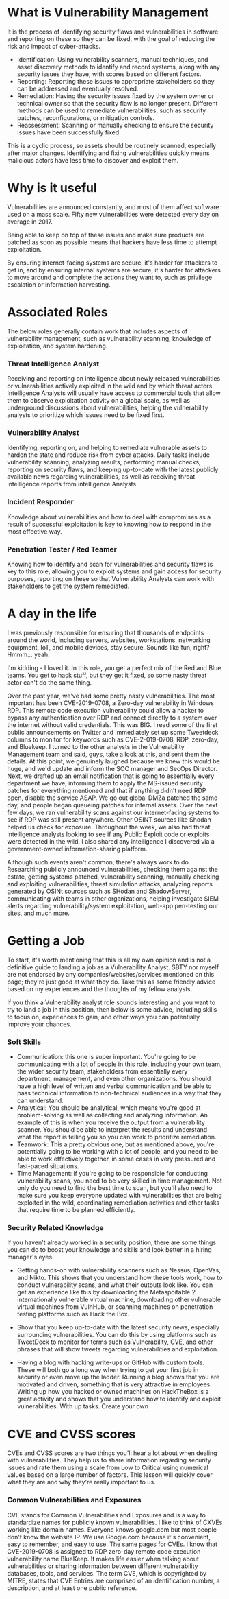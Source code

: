 # What is Vulnerability Management
It is the process of identifying security flaws and vulnerabilities in software and reporting on these so they can be fixed, with the goal of reducing the risk and impact of cyber-attacks. 

- Identification: Using vulnerability scanners, manual techniques, and asset discovery methods to identify and record systems, along with any security issues they have, with scores based on different factors.
- Reporting: Reporting these issues to appropriate stakeholders so they can be addressed and eventually resolved.
- Remediation: Having the security issues fixed by the system owner or technical owner so that the security flaw is no longer present. Different methods can be used to remediate vulnerabilities, such as security patches, reconfigurations, or mitigation controls.
- Reassessment: Scanning or manually checking to ensure the security issues have been successfully fixed

This is a cyclic process, so assets should be routinely scanned, especially after major changes. Identifying and fixing vulnerabilities quickly means malicious actors have less time to discover and exploit them.

# Why is it useful
Vulnerabilities are announced constantly, and most of them affect software used on a mass scale. Fifty new vulnerabilities were detected every day on average in 2017. 

Being able to keep on top of these issues and make sure products are patched as soon as possible means that hackers have less time to attempt exploitation. 

By ensuring internet-facing systems are secure, it's harder for attackers to get in, and by ensuring internal systems are secure, it's harder for attackers to move around and complete the actions they want to, such as privilege escalation or information harvesting. 

# Associated Roles
The below roles generally contain work that includes aspects of vulnerability management, such as vulnerability scanning, knowledge of exploitation, and system hardening.

### Threat Intelligence Analyst
Receiving and reporting on intelligence about newly released vulnerabilities or vulnerabilities actively exploited in the wild and by which threat actors. Intelligence Analysts will usually have access to commercial tools that allow them to observe exploitation activity on a global scale, as well as underground discussions about vulnerabilities, helping the vulnerability analysts to prioritize which issues need to be fixed first. 

### Vulnerability Analyst
Identifying, reporting on, and helping to remediate vulnerable assets to harden the state and reduce risk from cyber attacks. Daily tasks include vulnerability scanning, analyzing results, performing manual checks, reporting on security flaws, and keeping up-to-date with the latest publicly available news regarding vulnerabilities, as well as receiving threat intelligence reports from intelligence Analysts. 

### Incident Responder
Knowledge about vulnerabilities and how to deal with compromises as a result of successful exploitation is key to knowing how to respond in the most effective way. 

### Penetration Tester / Red Teamer
Knowing how to identify and scan for vulnerabilities and security flaws is key to this role, allowing you to exploit systems and gain access for security purposes, reporting on these so that Vulnerability Analysts can work with stakeholders to get the system remediated. 

# A day in the life
I was previously responsible for ensuring that thousands of endpoints around the world, including servers, websites, workstations, networking equipment, IoT, and mobile devices, stay secure. Sounds like fun, right? Hmmm... yeah. 

I'm kidding - I loved it. In this role, you get a perfect mix of the Red and Blue teams. You get to hack stuff, but they get it fixed, so some nasty threat actor can't do the same thing. 

Over the past year, we've had some pretty nasty vulnerabilities. The most important has been CVE-2019-0708, a Zero-day vulnerability in Windows RDP. This remote code execution vulnerability could allow a hacker to bypass any authentication over RDP and connect directly to a system over the internet without valid credentials. This was BIG. I read some of the first public announcements on Twitter and immediately set up some Tweetdeck columns to monitor for keywords such as CVE-2-019-0708, RDP, zero-day, and Bluekeep. I turned to the other analysts in the Vulnerability Management team and said, guys, take a look at this, and sent them the details. At this point, we genuinely laughed because we knew this would be huge, and we'd update and inform the SOC manager and SecOps Director. Next, we drafted up an email notification that is going to essentially every department we have, informing them to apply the MS-issued security patches for everything mentioned and that if anything didn't need RDP open, disable the service ASAP. We go out global DMZa patched the same day, and people began queueing patches for internal assets. Over the next few days, we ran vulnerability scans against our internet-facing systems to see if RDP was still present anywhere. Other OSINT sources like Shodan helped us check for exposure. Throughout the week, we also had threat intelligence analysts looking to see if any Public Exploit code or exploits were detected in the wild. I also shared any intelligence I discovered via a government-owned information-sharing platform. 

Although such events aren't common, there's always work to do. Researching publicly announced vulnerabilities, checking them against the estate, getting systems patched, vulnerability scanning, manually checking and exploiting vulnerabilities, threat simulation attacks, analyzing reports generated by OSINt sources such as SHodan and ShadowServer, communicating with teams in other organizations, helping investigate SIEM alerts regarding vulnerability/system exploitation, web-app pen-testing our sites, and much more. 

# Getting a Job
To start, it's worth mentioning that this is all my own opinion and is not a definitive guide to landing a job as a Vulnerability Analyst. SBTY nor myself are not endorsed by any companies/websites/services mentioned on this page; they're just good at what they do. Take this as some friendly advice based on my experiences and the thoughts of my fellow analysts.

If you think a Vulnerability analyst role sounds interesting and you want to try to land a job in this position, then below is some advice, including skills to focus on, experiences to gain, and other ways you can potentially improve your chances. 

### Soft Skills
- Communication: this one is super important. You're going to be communicating with a lot of people in this role, including your own team, the wider security team, stakeholders from essentially every department, management, and even other organizations. You should have a high level of written and verbal communication and be able to pass technical information to non-technical audiences in a way that they can understand.
- Analytical: You should be analytical, which means you're good at problem-solving as well as collecting and analyzing information. An example of this is when you receive the output from a vulnerability scanner. You should be able to interpret the results and understand what the report is telling you so you can work to prioritize remediation.
- Teamwork: This a pretty obvious one, but as mentioned above, you're potentially going to be working with a lot of people, and you need to be able to work effectively together, in some cases in very pressured and fast-paced situations.
- Time Management: if you're going to be responsible for conducting vulnerability scans, you need to be very skilled in time management. Not only do you need to find the best time to scan, but you'll also need to make sure you keep everyone updated with vulnerabilities that are being exploited in the wild, coordinating remediation activities and other tasks that require time to be planned efficiently.

### Security Related Knowledge
If you haven't already worked in a security position, there are some things you can do to boost your knowledge and skills and look better in a hiring manager's eyes. 

- Getting hands-on with vulnerability scanners such as Nessus, OpenVas, and Nikto. This shows that you understand how these tools work, how to conduct vulnerability scans, and what their outputs look like. You can get an experience like this by downloading the Metaspoitable 2 internationally vulnerable virtual machine, downloading other vulnerable virtual machines from VulnHub, or scanning machines on penetration testing platforms such as Hack the Box.

- Show that you keep up-to-date with the latest security news, especially surrounding vulnerabilities. You can do this by using platforms such as TweetDeck to monitor for terms such as Vulnerability, CVE, and other phrases that will show tweets regarding vulnerabilities and exploitation.

- Having a blog with hacking write-ups or GitHub with custom tools. These will both go a long way when trying to get your first job in security or even move up the ladder. Running a blog shows that you are motivated and driven, something that is very attractive in employees. Writing up how you hacked or owned machines on HackTheBox is a great activity and shows that you understand how to identify and exploit vulnerabilities. With up tasks. Create your own 



# CVE and CVSS scores
CVEs and CVSS scores are two things you'll hear a lot about when dealing with vulnerabilities. They help us to share information regarding security issues and rate them using a scale from Low to Critical using numerical values based on a large number of factors. This lesson will quickly cover what they are and why they're really important to us. 

### Common Vulnerabilities and Exposures
CVE stands for Common Vulnerabilities and Exposures and is a way to standardize names for publicly known vulnerabilities. I like to think of CXVEs working like domain names. Everyone knows google.com but most people don't know the website IP. We use Google.com because it's convenient, easy to remember, and easy to use. The same pages for CVEs. I know that CVE-2019-0708 is assigned to RDP zero-day remote code execution vulnerability name BlueKeep. It makes life easier when talking about vulnerabilities or sharing information between different vulnerability databases, tools, and services. The term CVE, which is copyrighted by MITRE, states that CVE Entries are comprised of an identification number, a description, and at least one public reference. 

















